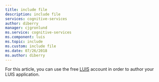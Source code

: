 ```yaml
---
title: include file
description: include file 
services: cognitive-services
author: diberry
manager: cjgronlund
ms.service: cognitive-services
ms.component: luis
ms.topic: include
ms.custom: include file
ms.date: 07/26/2018
ms.author: diberry
--- 
```


For this article, you can use the free [LUIS](~/articles/cognitive-services/luis/luis-reference-regions.md#publishing-regions) account in order to author your LUIS application.